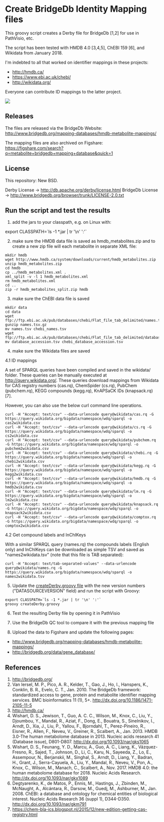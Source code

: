 Create BridgeDb Identity Mapping files
======================================

This groovy script creates a Derby file for BridgeDb [1,2] for use in PathVisio,
etc.

The script has been tested with HMDB 4.0 [3,4,5], ChEBI 159 [6], and Wikidata from January 2018.

I'm indebted to all that worked on identifier mappings in these projects:

- http://hmdb.ca/
- https://www.ebi.ac.uk/chebi/
- http://wikidata.org/

Everyone can contribute ID mappings to the latter project.

![](https://upload.wikimedia.org/wikipedia/commons/thumb/c/cd/Wikidata_stamp.png/288px-Wikidata_stamp.png)

Releases
--------

The files are released via the BridgeDb Website: http://www.bridgedb.org/mapping-databases/hmdb-metabolite-mappings/

The mapping files are also archived on Figshare: https://figshare.com/search?q=metabolite+bridgedb+mapping+database&quick=1

License
-------

This repository: New BSD.

Derby License -> http://db.apache.org/derby/license.html
BridgeDb License -> http://www.bridgedb.org/browser/trunk/LICENSE-2.0.txt

Run the script and test the results
-----------------------------------

1. add the jars to your classpath, e.g. on Linux with:

  export CLASSPATH=\`ls -1 *.jar | tr '\n' ':'\`

2. make sure the HMDB data file is saved as hmdb_metabolites.zip and to create a new
   zip file will each metabolite in separate XML file:

  ```
  mkdir hmdb
  wget http://www.hmdb.ca/system/downloads/current/hmdb_metabolites.zip
  unzip hmdb_metabolites.zip
  cd hmdb
  cp ../hmdb_metabolites.xml .
  xml_split -v -l 1 hmdb_metabolites.xml
  rm hmdb_metabolites.xml
  cd ..
  zip -r hmdb_metabolites_split.zip hmdb
  ```

3. make sure the ChEBI data file is saved

  ```
  mkdir data
  cd data
  wget ftp://ftp.ebi.ac.uk/pub/databases/chebi/Flat_file_tab_delimited/names.tsv.gz
  gunzip names.tsv.gz
  mv names.tsv chebi_names.tsv
  wget ftp://ftp.ebi.ac.uk/pub/databases/chebi/Flat_file_tab_delimited/database_accession.tsv
  mv database_accession.tsv chebi_database_accession.tsv
  ```

4. make sure the Wikidata files are saved

4.1 ID mappings

A set of SPARQL queries have been compiled and saved in the wikidata/ folder.
These queries can be manually executed at http://query.wikidata.org/. These
queries download mappings from Wikidata for CAS registry numbers (cas.rq),
ChemSpider (cs.rq), PubChem (pubchem.rq), KEGG compounds (kegg.rq),
KnAPSaCK IDs (knapsack.rq) [7].

However, you can also use the below curl command line operations.

  ```
  curl -H "Accept: text/csv" --data-urlencode query@wikidata/cas.rq -G https://query.wikidata.org/bigdata/namespace/wdq/sparql -o cas2wikidata.csv
  curl -H "Accept: text/csv" --data-urlencode query@wikidata/cs.rq -G https://query.wikidata.org/bigdata/namespace/wdq/sparql -o cs2wikidata.csv
  curl -H "Accept: text/csv" --data-urlencode query@wikidata/pubchem.rq -G https://query.wikidata.org/bigdata/namespace/wdq/sparql -o pubchem2wikidata.csv
  curl -H "Accept: text/csv" --data-urlencode query@wikidata/chebi.rq -G https://query.wikidata.org/bigdata/namespace/wdq/sparql -o chebi2wikidata.csv
  curl -H "Accept: text/csv" --data-urlencode query@wikidata/kegg.rq -G https://query.wikidata.org/bigdata/namespace/wdq/sparql -o kegg2wikidata.csv
  curl -H "Accept: text/csv" --data-urlencode query@wikidata/hmdb.rq -G https://query.wikidata.org/bigdata/namespace/wdq/sparql -o hmdb2wikidata.csv
  curl -H "Accept: text/csv" --data-urlencode query@wikidata/lm.rq -G https://query.wikidata.org/bigdata/namespace/wdq/sparql -o lm2wikidata.csv
  curl -H "Accept: text/csv" --data-urlencode query@wikidata/knapsack.rq -G https://query.wikidata.org/bigdata/namespace/wdq/sparql -o knapsack2wikidata.csv
  curl -H "Accept: text/csv" --data-urlencode query@wikidata/comptox.rq -G https://query.wikidata.org/bigdata/namespace/wdq/sparql -o comptox2wikidata.csv
  ```

4.2 Get compound labels and InChIKeys

With a similar SPARQL query (names.rq) the compounds labels (English only) and
InChIKeys can be downloaded as simple TSV and saved as "names2wikidata.tsv"
(note that this file is TAB separated):

  ```
  curl -H "Accept: text/tab-separated-values" --data-urlencode query@wikidata/names.rq -G https://query.wikidata.org/bigdata/namespace/wdq/sparql -o names2wikidata.tsv
  ```

5. Update the [createDerby.groovy file](https://github.com/bridgedb/create-bridgedb-hmdb/blob/master/createDerby.groovy#L57) with the new version numbers ("DATASOURCEVERSION" field) and run the script with Groovy:

  ```
  export CLASSPATH=`ls -1 *.jar | tr '\n' ':'`
  groovy createDerby.groovy
  ```

6. Test the resulting Derby file by opening it in PathVisio

7. Use the BridgeDb QC tool to compare it with the previous mapping file

8. Upload the data to Figshare and update the following pages:

* http://www.bridgedb.org/mapping-databases/hmdb-metabolite-mappings/
* http://bridgedb.org/data/gene_database/

References
----------

1. http://bridgedb.org/
2. Van Iersel, M. P., Pico, A. R., Kelder, T., Gao, J., Ho, I., Hanspers, K., Conklin, B. R., Evelo, C. T., Jan. 2010. The BridgeDb framework: standardized access to gene, protein and metabolite identifier mapping services. BMC bioinformatics 11 (1), 5+. http://dx.doi.org/10.1186/1471-2105-11-5
3. http://hmdb.ca/
4. Wishart, D. S., Jewison, T., Guo, A. C. C., Wilson, M., Knox, C., Liu, Y., Djoumbou, Y., Mandal, R., Aziat, F., Dong, E., Bouatra, S., Sinelnikov, I., Arndt, D., Xia, J., Liu, P., Yallou, F., Bjorndahl, T., Perez-Pineiro, R., Eisner, R., Allen, F., Neveu, V., Greiner, R., Scalbert, A., Jan. 2013. HMDB 3.0-The human metabolome database in 2013. Nucleic acids research 41 (Database issue), D801-D807. http://dx.doi.org/10.1093/nar/gks1065
5. Wishart, D. S., Feunang, Y. D., Marcu, A., Guo, A. C., Liang, K., Vázquez-Fresno, R., Sajed, T., Johnson, D., Li, C., Karu, N., Sayeeda, Z., Lo, E., Assempour, N., Berjanskii, M., Singhal, S., Arndt, D., Liang, Y., Badran, H., Grant, J., Serra-Cayuela, A., Liu, Y., Mandal, R., Neveu, V., Pon, A., Knox, C., Wilson, M., Manach, C., Scalbert, A., Nov. 2017. HMDB 4.0: the human metabolome database for 2018. Nucleic Acids Research. http://dx.doi.org/10.1093/nar/gkx1089
6. Degtyarenko, K., de Matos, P., Ennis, M., Hastings, J., Zbinden, M., McNaught, A., Alcántara, R., Darsow, M., Guedj, M., Ashburner, M., Jan. 2008. ChEBI: a database and ontology for chemical entities of biological interest. Nucleic Acids Research 36 (suppl 1), D344-D350. http://dx.doi.org/10.1093/nar/gkm791
7. https://chem-bla-ics.blogspot.nl/2015/12/new-edition-getting-cas-registry.html
